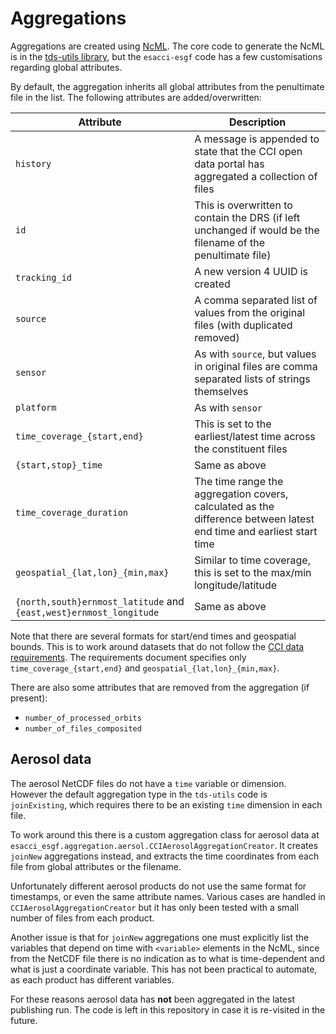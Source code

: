 # Aggregations

Aggregations are created using
[NcML](https://www.unidata.ucar.edu/software/thredds/current/netcdf-java/ncml/Aggregation.html).
The core code to generate the NcML is in the [tds-utils
library](https://github.com/cedadev/tds-utils/blob/master/tds_utils/aggregation/aggregate.py),
but the `esacci-esgf` code has a few customisations regarding global
attributes.

By default, the aggregation inherits all global attributes from the penultimate
file in the list. The following attributes are added/overwritten:

| Attribute     | Description |
| ------------- | ----------- |
| `history`     | A message is appended to state that the CCI open data portal has aggregated a collection of files |
| `id`          | This is overwritten to contain the DRS (if left unchanged if would be the filename of the penultimate file) |
| `tracking_id` | A new version 4 UUID is created |
| `source`      | A comma separated list of values from the original files (with duplicated removed) |
| `sensor`      | As with `source`, but values in original files are comma separated lists of strings themselves |
| `platform`    | As with `sensor` |
| `time_coverage_{start,end}` | This is set to the earliest/latest time across the constituent files |
| `{start,stop}_time`         | Same as above |
| `time_coverage_duration`    | The time range the aggregation covers, calculated as the difference between latest end time and earliest start time |
| `geospatial_{lat,lon}_{min,max}` | Similar to time coverage, this is set to the max/min longitude/latitude |
| `{north,south}ernmost_latitude` and `{east,west}ernmost_longitude` | Same as above |

Note that there are several formats for start/end times and geospatial bounds.
This is to work around datasets that do not follow the [CCI data
requirements](http://cci.esa.int/sites/default/files/CCI_Data_Requirements_Iss1.2_Mar2015.pdf).
The requirements document specifies only `time_coverage_{start,end}` and
`geospatial_{lat,lon}_{min,max}`.


There are also some attributes that are removed from the aggregation (if present):

* `number_of_processed_orbits`
* `number_of_files_composited`

## Aerosol data

The aerosol NetCDF files do not have a `time` variable or dimension. However
the default aggregation type in the `tds-utils` code is `joinExisting`, which
requires there to be an existing `time` dimension in each file.

To work around this there is a custom aggregation class for aerosol data at
`esacci_esgf.aggregation.aersol.CCIAerosolAggregationCreator`. It creates
`joinNew` aggregations instead, and extracts the time coordinates from each
file from global attributes or the filename.

Unfortunately different aerosol products do not use the same format for
timestamps, or even the same attribute names. Various cases are handled in
`CCIAerosolAggregationCreator` but it has only been tested with a small number
of files from each product.

Another issue is that for `joinNew` aggregations one must explicitly list the
variables that depend on time with `<variable>` elements in the NcML, since
from the NetCDF file there is no indication as to what is time-dependent and
what is just a coordinate variable. This has not been practical to automate, as
each product has different variables.

For these reasons aerosol data has **not** been aggregated in the latest
publishing run. The code is left in this repository in case it is re-visited
in the future.
